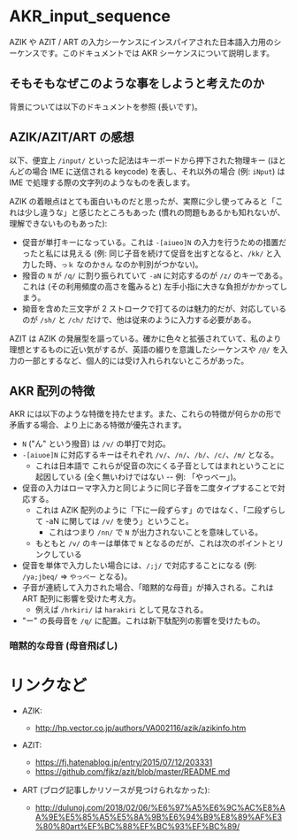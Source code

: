 # AKR_input_sequence
AZIK や AZIT / ART の入力シーケンスにインスパイアされた日本語入力用のシーケンスです。このドキュメントでは AKR シーケンスについて説明します。

## そもそもなぜこのような事をしようと考えたのか

背景については以下のドキュメントを参照 (長いです)。

## AZIK/AZIT/ART の感想

以下、便宜上 `/input/` といった記法はキーボードから押下された物理キー (ほとんどの場合 IME に送信される keycode) を表し、それ以外の場合 (例: `iNput`) は IME で処理する際の文字列のようなものを表します。

AZIK の着眼点はとても面白いものだと思ったが、実際に少し使ってみると「これは少し違うな」と感じたところもあった (慣れの問題もあるかも知れないが、理解できないものもあった):

* 促音が単打キーになっている。これは `-[aiueo]N` の入力を行うための措置だったと私には見える (例: 同じ子音を続けて促音を出すとなると、`/kk/` と入力した時、`っｋ` なのか`きん` なのか判別がつかない)。
* 撥音の `N` が `/q/` に割り振られていて `-aN` に対応するのが `/z/` のキーである。これは (その利用頻度の高さを鑑みると) 左手小指に大きな負担がかかってしまう。
* 拗音を含めた三文字が 2 ストロークで打てるのは魅力的だが、対応しているのが `/sh/` と `/ch/` だけで、他は従来のように入力する必要がある。

AZIT は AZIK の発展型を謳っている。確かに色々と拡張されていて、私のより理想とするものに近い気がするが、英語の綴りを意識したシーケンスや `/@/` を入力の一部とするなど、個人的には受け入れられないところがあった。

## AKR 配列の特徴

AKR には以下のような特徴を持たせます。また、これらの特徴が何らかの形で矛盾する場合、より上にある特徴が優先されます。

* `N` ("ん" という撥音) は `/v/` の単打で対応。
* `-[aiuoe]N` に対応するキーはそれぞれ `/v/`、`/n/`、`/b/`、`/c/`、`/m/` となる。
    * これは日本語で これらが促音の次にくる子音としてはまれということに起因している (全く無いわけではない -- 例: 「やっべー」)。
* 促音の入力はローマ字入力と同じように同じ子音を二度タイプすることで対応する。
    * これは AZIK 配列のように「下に一段ずらす」のではなく、「二段ずらして -aN に関しては `/v/` を使う」ということ。
        * これはつまり `/nn/` で `N` が出力されないことを意味している。
    * もともと `/v/` のキーは単体で `N` となるのだが、これは次のポイントとリンクしている
* 促音を単体で入力したい場合には、`/;j/` で対応することになる (例: `/ya;jbeq/` => `やっべー` となる)。
* 子音が連続して入力された場合、「暗黙的な母音」が挿入される。これは ART 配列に影響を受けた考え方。
    * 例えば `/hrkiri/` は `harakiri` として見なされる。
* "ー" の長母音を `/q/` に配置。これは新下駄配列の影響を受けたもの。

### 暗黙的な母音 (母音飛ばし)


# リンクなど

* AZIK:
    * http://hp.vector.co.jp/authors/VA002116/azik/azikinfo.htm

* AZIT: 
    * https://fj.hatenablog.jp/entry/2015/07/12/203331
    * https://github.com/fjkz/azit/blob/master/README.md
* ART (ブログ記事しかリソースが見つけられなかった):
    * http://dulunoj.com/2018/02/06/%E6%97%A5%E6%9C%AC%E8%AA%9E%E5%85%A5%E5%8A%9B%E6%94%B9%E8%89%AF%E3%80%80art%EF%BC%88%EF%BC%93%EF%BC%89/

